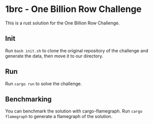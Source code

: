 # 1brc - One Billion Row Challenge

This is a rust solution for the One Billion Row Challenge.

## Init

Run `bash init.sh` to clone the original repository of the challenge and generate the data, then move it to our directory.

## Run

Run `cargo run` to solve the challenge.

## Benchmarking

You can benchmark the solution with cargo-flamegraph. Run `cargo flamegraph` to generate a flamegraph of the solution.
